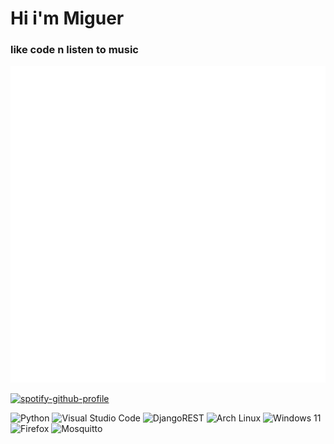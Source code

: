 # Hi i'm Miguer
### like code n listen to music


![Metrics](/github-metrics.svg)



[![spotify-github-profile](https://spotify-github-profile.vercel.app/api/view?uid=q0b1qqba5a7ky2fc5m6njfcvn&cover_image=false&theme=default&show_offline=false&background_color=121212)](https://github.com/kittinan/spotify-github-profile)

![Python](https://img.shields.io/badge/python-3670A0?style=for-the-badge&logo=python&logoColor=ffdd54) ![Visual Studio Code](https://img.shields.io/badge/Visual%20Studio%20Code-0078d7.svg?style=for-the-badge&logo=visual-studio-code&logoColor=white) ![DjangoREST](https://img.shields.io/badge/DJANGO-REST-ff1709?style=for-the-badge&logo=django&logoColor=white&color=ff1709&labelColor=gray) ![Arch Linux](https://img.shields.io/badge/Arch_Linux-1793D1?style=for-the-badge&logo=arch-linux&logoColor=white) ![Windows 11](https://img.shields.io/badge/Windows%2011-%230079d5.svg?style=for-the-badge&logo=Windows%2011&logoColor=white) ![Firefox](https://img.shields.io/badge/Firefox-FF7139?style=for-the-badge&logo=Firefox-Browser&logoColor=white) ![Mosquitto](https://img.shields.io/badge/mosquitto-%233C5280.svg?style=for-the-badge&logo=eclipsemosquitto&logoColor=white)


